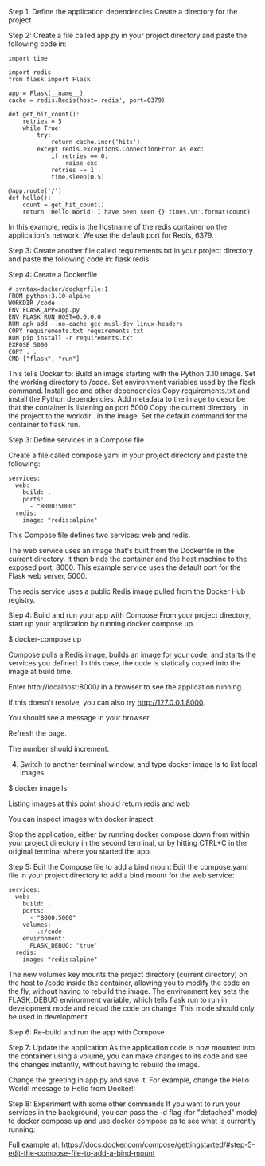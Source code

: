 Step 1: Define the application dependencies
Create a directory for the project

Step 2: Create a file called app.py in your project directory and paste the following code in:

```
import time

import redis
from flask import Flask

app = Flask(__name__)
cache = redis.Redis(host='redis', port=6379)

def get_hit_count():
    retries = 5
    while True:
        try:
            return cache.incr('hits')
        except redis.exceptions.ConnectionError as exc:
            if retries == 0:
                raise exc
            retries -= 1
            time.sleep(0.5)

@app.route('/')
def hello():
    count = get_hit_count()
    return 'Hello World! I have been seen {} times.\n'.format(count)
```

In this example, redis is the hostname of 
the redis container on the application's network. We use the default port for Redis, 6379.

Step 3: Create another file called requirements.txt in your project directory and paste the following code in:
flask
redis

Step 4: Create a Dockerfile
```
# syntax=docker/dockerfile:1
FROM python:3.10-alpine
WORKDIR /code
ENV FLASK_APP=app.py
ENV FLASK_RUN_HOST=0.0.0.0
RUN apk add --no-cache gcc musl-dev linux-headers
COPY requirements.txt requirements.txt
RUN pip install -r requirements.txt
EXPOSE 5000
COPY . .
CMD ["flask", "run"]
```
This tells Docker to:
Build an image starting with the Python 3.10 image.
Set the working directory to /code.
Set environment variables used by the flask command.
Install gcc and other dependencies
Copy requirements.txt and install the Python dependencies.
Add metadata to the image to describe that the container is listening on port 5000
Copy the current directory . in the project to the workdir . in the image.
Set the default command for the container to flask run.

Step 3: Define services in a Compose file

Create a file called compose.yaml in your project directory and paste the following:

```
services:
  web:
    build: .
    ports:
      - "8000:5000"
  redis:
    image: "redis:alpine"
```
This Compose file defines two services: web and redis.

The web service uses an image that's built from the Dockerfile in the current directory. It then binds the container and the host machine to the exposed port, 8000. This example service uses the default port for the Flask web server, 5000.

The redis service uses a public Redis image pulled from the Docker Hub registry.

Step 4: Build and run your app with Compose
From your project directory, start up your application by running docker compose up.

$ docker-compose up

Compose pulls a Redis image, builds an image for your code, and starts the services you defined. In this case, the code is statically copied into the image at build time.

Enter http://localhost:8000/ in a browser to see the application running.

If this doesn't resolve, you can also try http://127.0.0.1:8000.

You should see a message in your browser 

Refresh the page.

The number should increment.

4. Switch to another terminal window, and type docker image ls to list local images.

$ docker image ls

Listing images at this point should return redis and web

You can inspect images with docker inspect <tag or id>

Stop the application, either by running docker compose down from within your project 
directory in the second terminal, or by hitting CTRL+C in the original terminal where you started the app.

Step 5: Edit the Compose file to add a bind mount
Edit the compose.yaml file in your project directory to add a bind mount for the web service:

```
services:
  web:
    build: .
    ports:
      - "8000:5000"
    volumes:
      - .:/code
    environment:
      FLASK_DEBUG: "true"
  redis:
    image: "redis:alpine"
```
    
The new volumes key mounts the project directory (current directory)
 on the host to /code inside the container, allowing you to modify the code 
 on the fly, without having to rebuild the image. 
 The environment key sets the FLASK_DEBUG environment variable, 
 which tells flask run to run in development mode and reload the code on change. 
 This mode should only be used in development.

 Step 6: Re-build and run the app with Compose

Step 7: Update the application
As the application code is now mounted into the container using a volume, you can make changes to its code and see the changes instantly, without having to rebuild the image.

Change the greeting in app.py and save it. For example, change the Hello World! message to Hello from Docker!:

Step 8: Experiment with some other commands
If you want to run your services in the background, you can pass the -d flag (for "detached" mode) to docker compose up and use docker compose ps to see what is currently running:

Full example at: https://docs.docker.com/compose/gettingstarted/#step-5-edit-the-compose-file-to-add-a-bind-mount